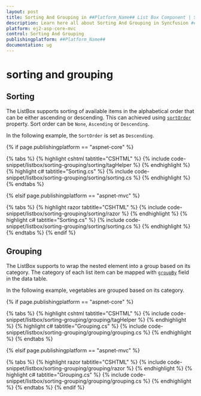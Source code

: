```yaml
---
layout: post
title: Sorting And Grouping in ##Platform_Name## List Box Component | Syncfusion
description: Learn here all about Sorting And Grouping in Syncfusion ##Platform_Name## List Box component of Syncfusion Essential JS 2 and more.
platform: ej2-asp-core-mvc
control: Sorting And Grouping
publishingplatform: ##Platform_Name##
documentation: ug
---
```



# sorting and grouping

## Sorting

The ListBox supports sorting of available items in the alphabetical order that can be either ascending or descending. This can achieved using [`sortOrder`](https://help.syncfusion.com/cr/cref_files/aspnetcore-js2/Syncfusion.EJ2~Syncfusion.EJ2.DropDowns.ListBox~SortOrder.html) property. Sort order can be `None`, `Ascending` or `Descending`.

In the following example, the `SortOrder` is set as `Descending`.

{% if page.publishingplatform == "aspnet-core" %}

{% tabs %}
{% highlight cshtml tabtitle="CSHTML" %}
{% include code-snippet/listbox/sorting-grouping/sorting/tagHelper %}
{% endhighlight %}
{% highlight c# tabtitle="Sorting.cs" %}
{% include code-snippet/listbox/sorting-grouping/sorting/sorting.cs %}
{% endhighlight %}
{% endtabs %}

{% elsif page.publishingplatform == "aspnet-mvc" %}

{% tabs %}
{% highlight razor tabtitle="CSHTML" %}
{% include code-snippet/listbox/sorting-grouping/sorting/razor %}
{% endhighlight %}
{% highlight c# tabtitle="Sorting.cs" %}
{% include code-snippet/listbox/sorting-grouping/sorting/sorting.cs %}
{% endhighlight %}
{% endtabs %}
{% endif %}



## Grouping

The ListBox supports to wrap the nested element into a group based on its category. The category of each list item can be mapped with [`groupBy`](https://help.syncfusion.com/cr/cref_files/aspnetcore-js2/Syncfusion.EJ2~Syncfusion.EJ2.DropDowns.ListBoxFieldSettings~GroupBy.html) field in the data table.

In the following example, vegetables are grouped based on its category.

{% if page.publishingplatform == "aspnet-core" %}

{% tabs %}
{% highlight cshtml tabtitle="CSHTML" %}
{% include code-snippet/listbox/sorting-grouping/grouping/tagHelper %}
{% endhighlight %}
{% highlight c# tabtitle="Grouping.cs" %}
{% include code-snippet/listbox/sorting-grouping/grouping/grouping.cs %}
{% endhighlight %}
{% endtabs %}

{% elsif page.publishingplatform == "aspnet-mvc" %}

{% tabs %}
{% highlight razor tabtitle="CSHTML" %}
{% include code-snippet/listbox/sorting-grouping/grouping/razor %}
{% endhighlight %}
{% highlight c# tabtitle="Grouping.cs" %}
{% include code-snippet/listbox/sorting-grouping/grouping/grouping.cs %}
{% endhighlight %}
{% endtabs %}
{% endif %}


